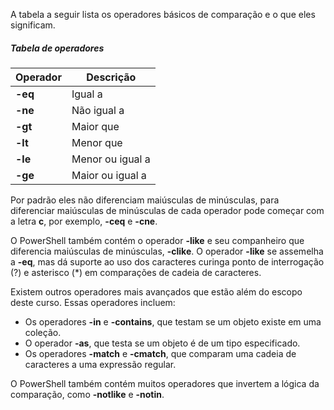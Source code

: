 A tabela a seguir lista os operadores básicos de comparação e o que eles significam.

##### Tabela de operadores
| Operador | Descrição        |
| -------- | ---------------- |
| **-eq**  | Igual a          |
| **-ne**  | Não igual a      |
| **-gt**  | Maior que        |
| **-lt**  | Menor que        |
| **-le**  | Menor ou igual a |
| **-ge**  | Maior ou igual a |

Por padrão eles não diferenciam maiúsculas de minúsculas, para diferenciar maiúsculas de minúsculas de cada operador pode começar com a letra **c**, por exemplo, **-ceq** e **-cne**.

O PowerShell também contém o operador **-like** e seu companheiro que diferencia maiúsculas de minúsculas, **-clike**. O operador **-like** se assemelha a **-eq**, mas dá suporte ao uso dos caracteres curinga ponto de interrogação (?) e asterisco (*) em comparações de cadeia de caracteres.

Existem outros operadores mais avançados que estão além do escopo deste curso. Essas operadores incluem:

- Os operadores **-in** e **-contains**, que testam se um objeto existe em uma coleção.
- O operador **-as**, que testa se um objeto é de um tipo especificado.
- Os operadores **-match** e **-cmatch**, que comparam uma cadeia de caracteres a uma expressão regular.

O PowerShell também contém muitos operadores que invertem a lógica da comparação, como **-notlike** e **-notin**.


